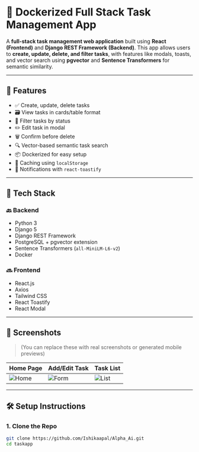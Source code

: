 # 📝 Dockerized Full Stack Task Management App

A **full-stack task management web application** built using **React (Frontend)** and **Django REST Framework (Backend)**. This app allows users to **create, update, delete, and filter tasks**, with features like modals, toasts, and vector search using **pgvector** and **Sentence Transformers** for semantic similarity.

---

## 🚀 Features

- ✅ Create, update, delete tasks
- 🗃️ View tasks in cards/table format
- 📂 Filter tasks by status
- ✏️ Edit task in modal
- 🗑️ Confirm before delete
- 🔍 Vector-based semantic task search
- 📦 Dockerized for easy setup
- 💾 Caching using `localStorage`
- 🔔 Notifications with `react-toastify`

---

## 🧰 Tech Stack

### 🔙 Backend
- Python 3
- Django 5
- Django REST Framework
- PostgreSQL + pgvector extension
- Sentence Transformers (`all-MiniLM-L6-v2`)
- Docker

### 🔜 Frontend
- React.js
- Axios
- Tailwind CSS
- React Toastify
- React Modal

---

## 📸 Screenshots

> (You can replace these with real screenshots or generated mobile previews)

| Home Page | Add/Edit Task | Task List |
|-----------|---------------|------------|
| ![Home](screenshots/home.png) | ![Form](screenshots/form.png) | ![List](screenshots/list.png) |

---

## 🛠️ Setup Instructions

### 1. Clone the Repo

```bash
git clone https://github.com/Ishikaapal/Alpha_Ai.git
cd taskapp
